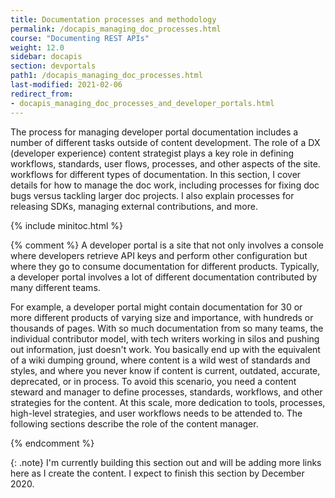 ```yaml
---
title: Documentation processes and methodology
permalink: /docapis_managing_doc_processes.html
course: "Documenting REST APIs"
weight: 12.0
sidebar: docapis
section: devportals
path1: /docapis_managing_doc_processes.html
last-modified: 2021-02-06
redirect_from:
- docapis_managing_doc_processes_and_developer_portals.html
---
```


The process for managing developer portal documentation includes a number of different tasks outside of content development. The role of a DX (developer experience) content strategist plays a key role in defining workflows, standards, user flows, processes, and other aspects of the site. workflows for different types of documentation. In this section, I cover details for how to manage the doc work, including processes for fixing doc bugs versus tackling larger doc projects. I also explain processes for releasing SDKs, managing external contributions, and more.

{% include minitoc.html %}


{% comment %}
A developer portal is a site that not only involves a console where developers retrieve API keys and perform other configuration but where they go to consume documentation for different products. Typically, a developer portal involves a lot of different documentation contributed by many different teams.

For example, a developer portal might contain documentation for 30 or more different products of varying size and importance, with hundreds or thousands of pages. With so much documentation from so many teams, the individual contributor model, with tech writers working in silos and pushing out information, just doesn't work. You basically end up with the equivalent of a wiki dumping ground, where content is a wild west of standards and styles, and where you never know if content is current, outdated, accurate, deprecated, or in process. To avoid this scenario, you need a content steward and manager to define processes, standards, workflows, and other strategies for the content. At this scale, more dedication to tools, processes, high-level strategies, and user workflows needs to be attended to. The following sections describe the role of the content manager.

 {% endcomment %}

{: .note}
I'm currently building this section out and will be adding more links here as I create the content. I expect to finish this section by December 2020.
